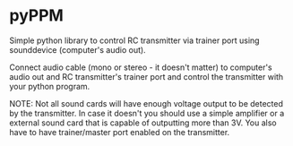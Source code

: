 # pyPPM
Simple python library to control RC transmitter via trainer port using sounddevice (computer's audio out).

Connect audio cable (mono or stereo - it doesn't matter) to computer's audio out and RC transmitter's trainer port and control the transmitter with your python program.

NOTE: Not all sound cards will have enough voltage output to be detected by the transmitter. In case it doesn't you should use a simple amplifier or a external sound card that is capable of outputting more than 3V. You also have to have trainer/master port enabled on the transmitter.

